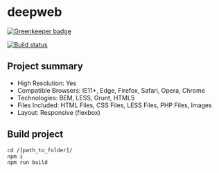 # deepweb

[![Greenkeeper badge](https://badges.greenkeeper.io/rogatnev-nikita/deepweb.svg)](https://greenkeeper.io/)

[![Build status][travis-image]][travis-url]

## Project summary
* High Resolution: Yes
* Compatible Browsers: IE11+, Edge, Firefox, Safari, Opera, Chrome
* Technologies: BEM, LESS, Grunt, HTML5
* Files Included: HTML Files, CSS Files, LESS Files, PHP Files, Images
* Layout: Responsive (flexbox)

## Build project
	cd /[path_to_folder]/
	npm i  
	npm run build

[travis-image]: https://travis-ci.org/rogatnev-nikita/deepweb.github.io.svg?branch=master
[travis-url]: https://travis-ci.org/rogatnev-nikita/deepweb.github.io
